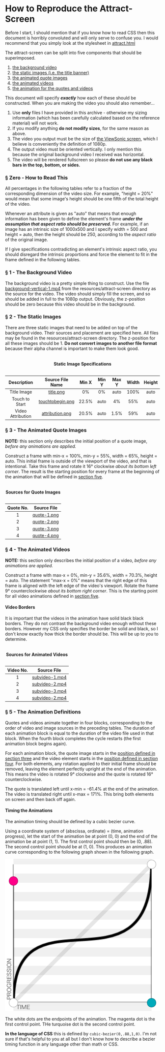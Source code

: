 <style>
    table {
        text-align: center;
    }
</style>

# How to Reproduce the Attract-Screen

Before I start, I should mention that if you know how to read CSS then this
document is horribly convoluted and will only serve to confuse you. I would
recommend that you simply look at the stylesheet in [attract.html](attract.html)

The attract-screen can be split into five components that should be superimposed.

1. <a href="#section-1">the background video</a>
1. <a href="#section-2">the static images (i.e. the title banner)</a>
1. <a href="#section-3">the animated quote images</a>
1. <a href="#section-4">the animated videos</a>
1. <a href="#section-5">the animation for the quotes and videos</a>

This document will specify ***exactly*** how each of these should be constructed.
When you are making the video you should also remember...

1. Use **only** files I have provided in this archive - otherwise my sizing
information (which has been carefully calculated based on the reference material) will not work.
1. If you modify anything **do not modify sizes**, for the same reason as above.
1. The video you output must be the size of [the ViewSonic screen](http://www.viewsonic.com.au/products/lcd/TD2420.php), which I believe
is conveniently the definition of 1080p.
1. The output video must be oriented vertically. I only mention this
because the original background video I received was horizontal.
1. The video will be rendered fullscreen so please **do not use any black bars in the top, bottom, or sides.**

<h3 id="section-0">&#x00a7; Zero - How to Read This</h3>

All percentages in the following tables refer to a fraction of the corresponding
dimension of the video size. For example, "height = 20%" would mean that
some image's height should be one fifth of the total height of the video.

Whenever an attribute is given as "auto" that means that enough information
has been given to define the element's frame ***under the assumption that aspect
ratio should be preserved.*** For example, if an image has an intrinsic size of
1000x500 and I specify width = 500 and height = auto, then the height should
be 250, according to the *aspect ratio* of the original image.

If I give specifications contradicting an element's intrinsic aspect ratio,
you should disregard the intrinsic proportions and force the element to
fit in the frame defined in the following tables.

<h3 id="section-1">&#x00a7; 1 - The Background Video</h3>

The background video is a pretty simple thing to construct. Use the file
[background-vertical-1.mp4](resources/attract-screen/background-vertical-1.mp4) from the resources/attract-screen directory
as the source for the video. The video should simply fill the screen, and so
should be added in full to the 1080p output. Obviously, the z-position should be
zero because this video should be in the background.

<h3 id="section-2">&#x00a7; 2 - The Static Images</h3>

There are three static images that need to be added on top of the background
video. Their sources and placement are specified here. All files may be found
in the resources/attract-screen directory. The z-position for all these images
should be 1. **Do not convert images to another file format** because their
alpha channel is important to make them look good.

<table>
    <caption>
        <h4>Static Image Specifications</h4>
    </caption>
    <thead>
        <tr>
            <th>Description</th>
            <th>Source File Name</th>
            <th>Min X</th>
            <th>Min Y</th>
            <th>Max Y</th>
            <th>Width</th>
            <th>Height</th>
        </tr>
    </thead>
    <tbody>
        <tr>
            <td>Title Image</td>
            <td>
                <a href="resources/attract-screen/title.png">title.png</a>
            </td>
            <td>0%</td>
            <td>0%</td>
            <td>auto</td>
            <td>100%</td>
            <td>auto</td>
        </tr>
        <tr>
            <td>Touch to Start</td>
            <td>
                <a href="resources/attract-screen/touchtobegin.png">touchtobegin.png</a>
            </td>
            <td>22.5%</td>
            <td>auto</td>
            <td>4%</td>
            <td>55%</td>
            <td>auto</td>
        </tr>
        <tr>
            <td>Video Attribution</td>
            <td>
                <a href="resources/attract-screen/attribution.png">attribution.png</a>
            </td>
            <td>20.5%</td>
            <td>auto</td>
            <td>1.5%</td>
            <td>59%</td>
            <td>auto</td>
        </tr>
    </tbody>
</table>

<h3 id="section-3">&#x00a7; 3 - The Animated Quote Images</h3>

**NOTE:** this section only describes the initial position of a quote image,
*before any animations are applied.*

Construct a frame with min-x = 100%, min-y = 55%, width = 65%, height = auto.
This initial frame is outside of the viewport of the video, and that is intentional.
Take this frame and rotate it 16&deg; clockwise *about its bottom left corner*.
The result is the starting position for every frame at the beginning of the animation
that will be defined in <a href="#section-5">section five</a>.

<table>
    <caption>
        <h4>Sources for Quote Images</h4>
    </caption>
    <thead>
        <tr>
            <th>Quote No.</th>
            <th>Source File</th>
        </tr>
    </thead>
    <tbody>
        <tr>
            <td>1</td>
            <td>
                <a href="resources/attract-screen/quote-1.png">quote-1.png</a>
            </td>
        </tr>
        <tr>
            <td>2</td>
            <td>
                <a href="resources/attract-screen/quote-2.png">quote-2.png</a>
            </td>
        </tr>
        <tr>
            <td>3</td>
            <td>
                <a href="resources/attract-screen/quote-3.png">quote-3.png</a>
            </td>
        </tr>
        <tr>
            <td>4</td>
            <td>
                <a href="resources/attract-screen/quote-4.png">quote-4.png</a>
            </td>
        </tr>
    </tbody>
</table>

<h3 id="section-4">&#x00a7; 4 - The Animated Videos</h3>

**NOTE:** this section only describes the initial position of a video,
*before any animations are applied.*

Construct a frame with max-x = 0%, min-y = 35.6%, width = 70.3%, height = auto.
The statement "max-x = 0%" means that the right edge of this frame is aligned with the
left edge of the video's viewport. Rotate the frame 9&deg; counterclockwise
*about its bottom right corner*. This is the starting point for all
video animations defined in <a href="#section-5">section five</a>.

#### Video Borders

It is important that the videos in the animation have solid black black
borders. They do not contrast the background video enough without
these borders. However my CSS only specifies the border be solid and
black, so I don't know exactly how thick the border should be. This will
be up to you to determine.

<table>
    <caption>
        <h4>Sources for Animated Videos</h4>
    </caption>
    <thead>
        <tr>
            <th>Video No.</th>
            <th>Source File</th>
        </tr>
    </thead>
    <tbody>
        <tr>
            <td>1</td>
            <td>
                <a href="resources/attract-screen/subvideo-1.mp4">subvideo-1.mp4</a>
            </td>
        </tr>
        <tr>
            <td>2</td>
            <td>
                <a href="resources/attract-screen/subvideo-2.mp4">subvideo-2.mp4</a>
            </td>
        </tr>
        <tr>
            <td>3</td>
            <td>
                <a href="resources/attract-screen/subvideo-3.mp4">subvideo-3.mp4</a>
            </td>
        </tr>
        <tr>
            <td>4</td>
            <td>
                <a href="resources/attract-screen/subvideo-2.mp4">subvideo-2.mp4</a>
            </td>
        </tr>
    </tbody>
</table>

<h3 id="section-5">&#x00a7; 5 - The Animation Definitions</h3>

Quotes and videos animate together in four blocks, corresponding to the order
of video and image sources in the preceding tables. The duration of each
animation block is equal to the duration of the video file
used in that block. When the fourth block completes the cycle restarts (the
first animation block begins again).

For each animation block, the quote image starts in the <a href="#section-3">position defined in section three</a>
and the video element starts in the <a href="#section-4">position defined in section four</a>. For
both elements, any rotation applied to their initial frame should be removed, leaving
the element perfectly upright at the end of the animation. This means the video is rotated
9&deg; clockwise and the quote is rotated 16&deg; counterclockwise.

The quote is translated left until x-min = -61.4% at the end of the animation.
The video is translated right until x-max = 171%. This bring both elements on
screen and then back off again.

#### Timing the Animations

The animation timing should be defined by a cubic bezier curve.

Using a coordinate system of (abscissa, ordinate) = (time, animation progress), let
the start of the animation be at point (0, 0) and the end of the animation
be at point (1, 1). The first control point should then be (0, .88). The second
control point should be at (1, 0). This produces an animation curve
corresponding to the following graph shown in the following graph.

<img src="bezier-graph.jpg" alt="Oops, image failed to load. Check out bezier-graph.jpg if you want.">
<br/>

The white dots are the endpoints of the animation. The magenta dot is the
first control point. THe turquoise dot is the second control point.

**In the language of CSS** this is defined by `cubic-bezier(0,.88,1,0)`. I'm not
sure if that's helpful to you at all but I don't know how to describe a
bezier timing function in any language other than math or CSS.